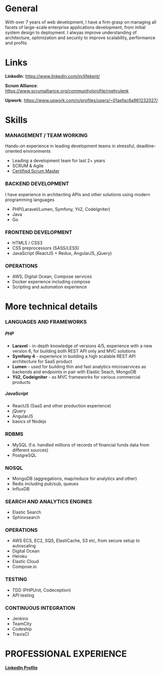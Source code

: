 # General
With over 7 years of web development, I have a firm grasp on managing all facets of large-scale enterprise applications development, from initial system design to deployment. I alwyas improve understanding of architecture, optimization and security to improve scalability, performance and profits

# Links
**LinkedIn**: https://www.linkedin.com/in/lifekent/

**Scrum Alliance**: https://www.scrumalliance.org/community/profile/rnehrulenk

**Upwork**: https://www.upwork.com/o/profiles/users/~01aefac6a961232027/

# Skills

### MANAGEMENT / TEAM WORKING
Hands-on experience in leading development teams in stressful, deadline-oriented environments
- Leading a development team for last 2+ years
- SCRUM & Agile
- [Certified Scrum Master](https://www.scrumalliance.org/community/profile/rnehrulenk "Scrum Master")

### BACKEND DEVELOPMENT
I have experience in architecting APIs and other solutions using modern programming languages
- PHP(Laravel/Lumen, Symfony, Yii2, CodeIgniter)
- Java
- Go

### FRONTEND DEVELOPMENT
- HTML5 / CSS3
- CSS preprocessors (SASS/LESS)
- JavaScript (ReactJS + Redux, AngularJS, jQuery)

### OPERATIONS
- AWS, Digital Ocean, Compose services
- Docker experience including compose
- Scripting and automation experience

# More technical details
### LANGUAGES AND FRAMEWORKS
##### PHP
- **Laravel** - in-depth knowledge of versions 4/5, experience with a new version 6, for building both REST API only and MVC solutions 
- **Symfony 4** - experience in building a high scalable REST API architecture for SaaS product
- **Lumen** - used for building thin and fast analytics microservices as backends and endpoints in pair with Elastic Seach, MongoDB
- **Yii2, Codeigniter** - as MVC frameworks for various commercial products

##### JavaScript
- ReactJS (SaaS and other production experience)
- jQuery
- AngularJS
- basics of Nodejs

### RDBMS
- MySQL (f.e. handled millions of records of financial funds data from different sources)
- PostgreSQL

### NOSQL
- MongoDB (aggregations, map/reduce for analytics and other)
- Redis including pub/sub, queues
- InfluxDB

### SEARCH AND ANALYTICS ENGINES
- Elastic Search
- Sphinxsearch

### OPERATIONS
- AWS ECS, EC2, SQS, ElastiCache, S3 etc, from secure setup to autoscaling
- Digital Ocean
- Heroku
- Elastic Cloud
- Compose.io

### TESTING
- TDD (PHPUnit, Codeception)
- API testing

### CONTINUOUS INTEGRATION
- Jenkins
- TeamCity
- Codeship
- TravisCI

# PROFESSIONAL EXPERIENCE
#### [LinkedIn Profile](https://www.linkedin.com/in/lifekent/ "LinkedIn Profile")

